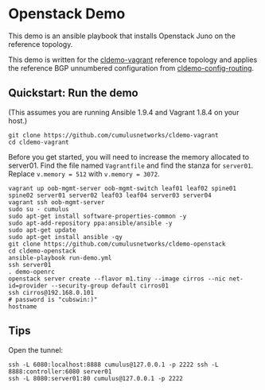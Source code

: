 Openstack Demo
==============
This demo is an ansible playbook that installs Openstack Juno on the reference topology.

This demo is written for the [cldemo-vagrant](https://github.com/cumulusnetworks/cldemo-vagrant) reference topology and applies the reference BGP unnumbered configuration from [cldemo-config-routing](https://github.com/cumulusnetworks/cldemo-config-routing).


Quickstart: Run the demo
------------------------
(This assumes you are running Ansible 1.9.4 and Vagrant 1.8.4 on your host.)

    git clone https://github.com/cumulusnetworks/cldemo-vagrant
    cd cldemo-vagrant

Before you get started, you will need to increase the memory allocated to server01.
Find the file named `Vagrantfile` and find the stanza for `server01`. Replace
`v.memory = 512` with `v.memory = 3072`.

    vagrant up oob-mgmt-server oob-mgmt-switch leaf01 leaf02 spine01 spine02 server01 server02 leaf03 leaf04 server03 server04
    vagrant ssh oob-mgmt-server
    sudo su - cumulus
    sudo apt-get install software-properties-common -y
    sudo apt-add-repository ppa:ansible/ansible -y
    sudo apt-get update
    sudo apt-get install ansible -qy
    git clone https://github.com/cumulusnetworks/cldemo-openstack
    cd cldemo-openstack
    ansible-playbook run-demo.yml
    ssh server01
    . demo-openrc
    openstack server create --flavor m1.tiny --image cirros --nic net-id=provider --security-group default cirros01
    ssh cirros@192.168.0.101
    # password is "cubswin:)"
    hostname

Tips
----
Open the tunnel:

    ssh -L 6080:localhost:8888 cumulus@127.0.0.1 -p 2222 ssh -L 8888:controller:6080 server01
    ssh -L 8080:server01:80 cumulus@127.0.0.1 -p 2222
